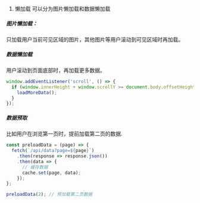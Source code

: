 1. 懒加载
可以分为图片懒加载和数据懒加载

##### 图片懒加载：
只加载用户当前可见区域的图片，其他图片等用户滚动到可见区域时再加载。

##### 数据懒加载
用户滚动到页面底部时，再加载更多数据。
```js
window.addEventListener('scroll', () => {
  if (window.innerHeight + window.scrollY >= document.body.offsetHeight) {
    loadMoreData();
  }
});
```

##### 数据预取
比如用户在浏览第一页时，提前加载第二页的数据.
```js
const preloadData = (page) => {
  fetch(`/api/data?page=${page}`)
    .then(response => response.json())
    .then(data => {
      // 缓存数据
      cache.set(page, data);
    });
};

preloadData(2); // 预加载第二页数据
```